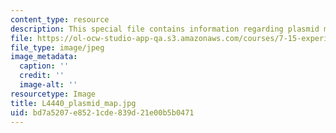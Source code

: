 ```yaml
---
content_type: resource
description: This special file contains information regarding plasmid map.
file: https://ol-ocw-studio-app-qa.s3.amazonaws.com/courses/7-15-experimental-molecular-genetics-spring-2015/bd7a5207e8521cde839d21e00b5b0471_L4440_plasmid_map.jpg
file_type: image/jpeg
image_metadata:
  caption: ''
  credit: ''
  image-alt: ''
resourcetype: Image
title: L4440_plasmid_map.jpg
uid: bd7a5207-e852-1cde-839d-21e00b5b0471
---
```

